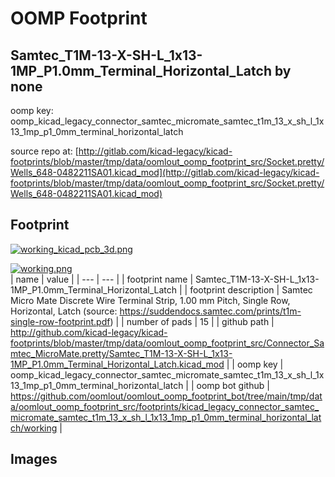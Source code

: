 # OOMP Footprint  
## Samtec_T1M-13-X-SH-L_1x13-1MP_P1.0mm_Terminal_Horizontal_Latch  by none  
  
oomp key: oomp_kicad_legacy_connector_samtec_micromate_samtec_t1m_13_x_sh_l_1x13_1mp_p1_0mm_terminal_horizontal_latch  
  
source repo at: [http://gitlab.com/kicad-legacy/kicad-footprints/blob/master/tmp/data/oomlout_oomp_footprint_src/Socket.pretty/Wells_648-0482211SA01.kicad_mod](http://gitlab.com/kicad-legacy/kicad-footprints/blob/master/tmp/data/oomlout_oomp_footprint_src/Socket.pretty/Wells_648-0482211SA01.kicad_mod)  
## Footprint  
  
[![working_kicad_pcb_3d.png](working_kicad_pcb_3d_600.png)](working_kicad_pcb_3d.png)  
  
[![working.png](working_600.png)](working.png)  
| name | value | 
| --- | --- | 
| footprint name | Samtec_T1M-13-X-SH-L_1x13-1MP_P1.0mm_Terminal_Horizontal_Latch | 
| footprint description | Samtec Micro Mate Discrete Wire Terminal Strip, 1.00 mm Pitch, Single Row, Horizontal, Latch (source: https://suddendocs.samtec.com/prints/t1m-single-row-footprint.pdf) | 
| number of pads | 15 | 
| github path | http://github.com/kicad-legacy/kicad-footprints/blob/master/tmp/data/oomlout_oomp_footprint_src/Connector_Samtec_MicroMate.pretty/Samtec_T1M-13-X-SH-L_1x13-1MP_P1.0mm_Terminal_Horizontal_Latch.kicad_mod | 
| oomp key | oomp_kicad_legacy_connector_samtec_micromate_samtec_t1m_13_x_sh_l_1x13_1mp_p1_0mm_terminal_horizontal_latch | 
| oomp bot github | https://github.com/oomlout/oomlout_oomp_footprint_bot/tree/main/tmp/data/oomlout_oomp_footprint_src/footprints/kicad_legacy_connector_samtec_micromate_samtec_t1m_13_x_sh_l_1x13_1mp_p1_0mm_terminal_horizontal_latch/working | 
## Images  
